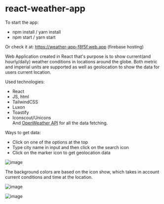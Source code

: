 # react-weather-app  

To start the app:  
- npm install / yarn install
- npm start / yarn start  

Or check it at: https://weather-app-f8f5f.web.app (firebase hosting)

Web Application created in React that's purpose is to show current(and hourly/daily) weather conditions in locations around the globe. Both metric and imperial units are supported as well as geolocation to show the data for users current location.   

Used technologies:  
- React
- JS, html
- TailwindCSS
- Luxon
- Toastify
- Iconscout/Unicons  
And [OpenWeather API](https://openweathermap.org) for all the data fetching.  

Ways to get data:  
- Click on one of the options at the top  
- Type city name in input and then click on the search icon
- Click on the marker icon to get geolocation data

![image](https://user-images.githubusercontent.com/92587389/176001333-03870c84-1820-4384-8826-218efdfbe41d.png)  

The background colors are based on the icon show, which takes in account current conditions and time at the location.  

![image](https://user-images.githubusercontent.com/92587389/176001456-a94ec6bb-4e9a-489a-8dda-9104e406731d.png)  

![image](https://user-images.githubusercontent.com/92587389/176001504-f26478e2-e8e1-4fdd-a52d-9eba8fee018a.png)


